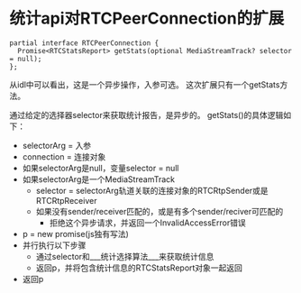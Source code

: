 # 统计api对RTCPeerConnection的扩展

    partial interface RTCPeerConnection {
      Promise<RTCStatsReport> getStats(optional MediaStreamTrack? selector = null);
    };

从idl中可以看出，这是一个异步操作，入参可选。
这次扩展只有一个getStats方法。

通过给定的选择器selector来获取统计报告，是异步的。
getStats()的具体逻辑如下：

- selectorArg = 入参
- connection = 连接对象
- 如果selectorArg是null，变量selector = null
- 如果selectorArg是一个MediaStreamTrack
  - selector = selectorArg轨道关联的连接对象的RTCRtpSender或是RTCRtpReceiver
  - 如果没有sender/receiver匹配的，或是有多个sender/reciver可匹配的
    - 拒绝这个异步请求，并返回一个InvalidAccessError错误
- p = new promise(js独有写法)
- 并行执行以下步骤
  - 通过selector和___统计选择算法___来获取统计信息
  - 返回p，并将包含统计信息的RTCStatsReport对象一起返回
- 返回p
